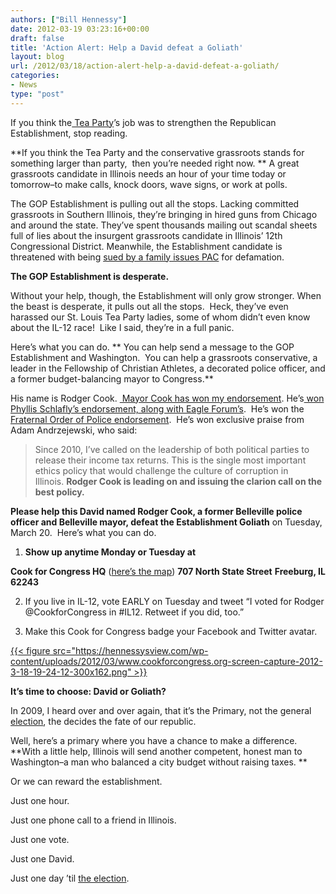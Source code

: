 ```yaml
---
authors: ["Bill Hennessy"]
date: 2012-03-19 03:23:16+00:00
draft: false
title: 'Action Alert: Help a David defeat a Goliath'
layout: blog
url: /2012/03/18/action-alert-help-a-david-defeat-a-goliath/
categories:
- News
type: "post"
---
```


If you think the[ Tea Party](https://stlouisteaparty.com/)’s job was to strengthen the Republican Establishment, stop reading.

**If you think the Tea Party and the conservative grassroots stands for something larger than party,  then you’re needed right now. ** A great grassroots candidate in Illinois needs an hour of your time today or tomorrow–to make calls, knock doors, wave signs, or work at polls.

The GOP Establishment is pulling out all the stops. Lacking committed grassroots in Southern Illinois, they’re bringing in hired guns from Chicago and around the state. They’ve spent thousands mailing out scandal sheets full of lies about the insurgent grassroots candidate in Illinois’ 12th Congressional District. Meanwhile, the Establishment candidate is threatened with being [sued by a family issues PAC](https://hennessysview.com/2012-election/jason-plummer-steps-in-it/) for defamation.

**The GOP Establishment is desperate.**

Without your help, though, the Establishment will only grow stronger. When the beast is desperate, it pulls out all the stops.  Heck, they’ve even harassed our St. Louis Tea Party ladies, some of whom didn’t even know about the IL-12 race!  Like I said, they’re in a full panic.

Here’s what you can do. ** You can help send a message to the GOP Establishment and Washington.  You can help a grassroots conservative, a leader in the Fellowship of Christian Athletes, a decorated police officer, and a former budget-balancing mayor to Congress.**

His name is Rodger Cook. [ Mayor Cook has won my endorsement](https://hennessysview.com/2012-election/rodger-cook-best-choice-for-southern-illinois/). He’s[ won Phyllis Schlafly’s endorsement, along with Eagle Forum’s](https://www.youtube.com/watch?v=3HpM4JopFVE&feature=g-all-lik&context=G287d07eFAAAAAAAAAAA).  He’s won the [Fraternal Order of Police endorsement](https://www.cookforcongress.org/wp-content/uploads/2012/03/FOP-endorsement1.pdf).  He’s won exclusive praise from Adam Andrzejewski, who said:


> Since 2010, I’ve called on the leadership of both political parties to release their income tax returns. This is the single most important ethics policy that would challenge the culture of corruption in Illinois. **Rodger Cook is leading on and issuing the clarion call on the best policy.**


**Please help this David named Rodger Cook, a former Belleville police officer and Belleville mayor, defeat the Establishment Goliath** on Tuesday, March 20.  Here’s what you can do.

1. **Show up anytime Monday or Tuesday at**

**Cook for Congress HQ** ([here’s the map](https://g.co/maps/rczeb))
**707 North State Street**
**Freeburg, IL 62243**

2. If you live in IL-12, vote EARLY on Tuesday and tweet “I voted for Rodger @CookforCongress in #IL12. Retweet if you did, too.”

3. Make this Cook for Congress badge your Facebook and Twitter avatar.

[{{< figure src="https://hennessysview.com/wp-content/uploads/2012/03/www.cookforcongress.org-screen-capture-2012-3-18-19-24-12-300x162.png" >}}
](https://hennessysview.com/wp-content/uploads/2012/03/www.cookforcongress.org-screen-capture-2012-3-18-19-24-12.png)

**It’s time to choose: David or Goliath?**

In 2009, I heard over and over again, that it’s the Primary, not the general [election](https://hennessysview.com/category/election), the decides the fate of our republic.

Well, here’s a primary where you have a chance to make a difference.  **With a little help, Illinois will send another competent, honest man to Washington–a man who balanced a city budget without raising taxes. **

Or we can reward the establishment.

Just one hour.

Just one phone call to a friend in Illinois.

Just one vote.

Just one David.

Just one day ’til [the election](https://hennessysview.com/foreign-relations/the-election/).
